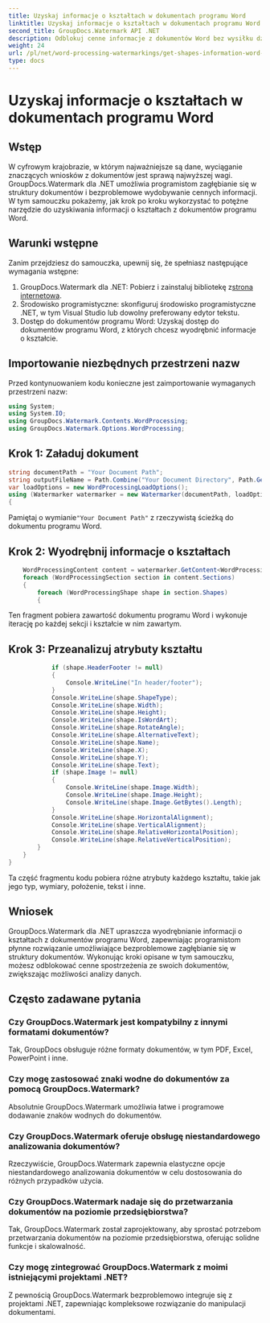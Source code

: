 ```yaml
---
title: Uzyskaj informacje o kształtach w dokumentach programu Word
linktitle: Uzyskaj informacje o kształtach w dokumentach programu Word
second_title: GroupDocs.Watermark API .NET
description: Odblokuj cenne informacje z dokumentów Word bez wysiłku dzięki GroupDocs dla .NET. Bezproblemowo wyodrębniaj informacje o kształcie, aby usprawnić analizę danych.
weight: 24
url: /pl/net/word-processing-watermarkings/get-shapes-information-word-docs/
type: docs
---
```

# Uzyskaj informacje o kształtach w dokumentach programu Word

## Wstęp
W cyfrowym krajobrazie, w którym najważniejsze są dane, wyciąganie znaczących wniosków z dokumentów jest sprawą najwyższej wagi. GroupDocs.Watermark dla .NET umożliwia programistom zagłębianie się w struktury dokumentów i bezproblemowe wydobywanie cennych informacji. W tym samouczku pokażemy, jak krok po kroku wykorzystać to potężne narzędzie do uzyskiwania informacji o kształtach z dokumentów programu Word.
## Warunki wstępne
Zanim przejdziesz do samouczka, upewnij się, że spełniasz następujące wymagania wstępne:
1.  GroupDocs.Watermark dla .NET: Pobierz i zainstaluj bibliotekę z[strona internetowa](https://releases.groupdocs.com/Watermark/net/).
2. Środowisko programistyczne: skonfiguruj środowisko programistyczne .NET, w tym Visual Studio lub dowolny preferowany edytor tekstu.
3. Dostęp do dokumentów programu Word: Uzyskaj dostęp do dokumentów programu Word, z których chcesz wyodrębnić informacje o kształcie.

## Importowanie niezbędnych przestrzeni nazw
Przed kontynuowaniem kodu konieczne jest zaimportowanie wymaganych przestrzeni nazw:
```csharp
using System;
using System.IO;
using GroupDocs.Watermark.Contents.WordProcessing;
using GroupDocs.Watermark.Options.WordProcessing;
```
## Krok 1: Załaduj dokument
```csharp
string documentPath = "Your Document Path";
string outputFileName = Path.Combine("Your Document Directory", Path.GetFileName(documentPath));
var loadOptions = new WordProcessingLoadOptions();
using (Watermarker watermarker = new Watermarker(documentPath, loadOptions))
{
```
 Pamiętaj o wymianie`"Your Document Path"` z rzeczywistą ścieżką do dokumentu programu Word.
## Krok 2: Wyodrębnij informacje o kształtach
```csharp
	WordProcessingContent content = watermarker.GetContent<WordProcessingContent>();
	foreach (WordProcessingSection section in content.Sections)
	{
		foreach (WordProcessingShape shape in section.Shapes)
		{
```
Ten fragment pobiera zawartość dokumentu programu Word i wykonuje iterację po każdej sekcji i kształcie w nim zawartym.
## Krok 3: Przeanalizuj atrybuty kształtu
```csharp
			if (shape.HeaderFooter != null)
			{
				Console.WriteLine("In header/footer");
			}
			Console.WriteLine(shape.ShapeType);
			Console.WriteLine(shape.Width);
			Console.WriteLine(shape.Height);
			Console.WriteLine(shape.IsWordArt);
			Console.WriteLine(shape.RotateAngle);
			Console.WriteLine(shape.AlternativeText);
			Console.WriteLine(shape.Name);
			Console.WriteLine(shape.X);
			Console.WriteLine(shape.Y);
			Console.WriteLine(shape.Text);
			if (shape.Image != null)
			{
				Console.WriteLine(shape.Image.Width);
				Console.WriteLine(shape.Image.Height);
				Console.WriteLine(shape.Image.GetBytes().Length);
			}
			Console.WriteLine(shape.HorizontalAlignment);
			Console.WriteLine(shape.VerticalAlignment);
			Console.WriteLine(shape.RelativeHorizontalPosition);
			Console.WriteLine(shape.RelativeVerticalPosition);
		}
	}
}
```
Ta część fragmentu kodu pobiera różne atrybuty każdego kształtu, takie jak jego typ, wymiary, położenie, tekst i inne.

## Wniosek
GroupDocs.Watermark dla .NET upraszcza wyodrębnianie informacji o kształtach z dokumentów programu Word, zapewniając programistom płynne rozwiązanie umożliwiające bezproblemowe zagłębianie się w struktury dokumentów. Wykonując kroki opisane w tym samouczku, możesz odblokować cenne spostrzeżenia ze swoich dokumentów, zwiększając możliwości analizy danych.
## Często zadawane pytania
### Czy GroupDocs.Watermark jest kompatybilny z innymi formatami dokumentów?
Tak, GroupDocs obsługuje różne formaty dokumentów, w tym PDF, Excel, PowerPoint i inne.
### Czy mogę zastosować znaki wodne do dokumentów za pomocą GroupDocs.Watermark?
Absolutnie GroupDocs.Watermark umożliwia łatwe i programowe dodawanie znaków wodnych do dokumentów.
### Czy GroupDocs.Watermark oferuje obsługę niestandardowego analizowania dokumentów?
Rzeczywiście, GroupDocs.Watermark zapewnia elastyczne opcje niestandardowego analizowania dokumentów w celu dostosowania do różnych przypadków użycia.
### Czy GroupDocs.Watermark nadaje się do przetwarzania dokumentów na poziomie przedsiębiorstwa?
Tak, GroupDocs.Watermark został zaprojektowany, aby sprostać potrzebom przetwarzania dokumentów na poziomie przedsiębiorstwa, oferując solidne funkcje i skalowalność.
### Czy mogę zintegrować GroupDocs.Watermark z moimi istniejącymi projektami .NET?
Z pewnością GroupDocs.Watermark bezproblemowo integruje się z projektami .NET, zapewniając kompleksowe rozwiązanie do manipulacji dokumentami.